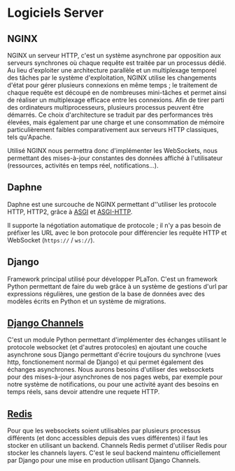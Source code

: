 # Logiciels Server 

## NGINX

NGINX un serveur HTTP, c'est un système asynchrone par opposition aux serveurs synchrones où chaque requête est traitée par un processus dédié. Au lieu d'exploiter une architecture parallèle et un multiplexage temporel des tâches par le système d'exploitation, NGINX utilise les changements d'état pour gérer plusieurs connexions en même temps ; le traitement de chaque requête est découpé en de nombreuses mini-tâches et permet ainsi de réaliser un multiplexage efficace entre les connexions. Afin de tirer parti des ordinateurs multiprocesseurs, plusieurs processus peuvent être démarrés. Ce choix d'architecture se traduit par des performances très élevées, mais également par une charge et une consommation de mémoire particulièrement faibles comparativement aux serveurs HTTP classiques, tels qu'Apache. 

Utilisé NGINX nous permettra donc d'implémenter les WebSockets, nous permettant des mises-à-jour constantes des données affiché à l'utilisateur (ressources, activités en temps réel, notifications...).


## Daphne

Daphne est une surcouche de NGINX permettant d''utiliser les protocole HTTP, HTTP2, grâce à [ASGI](https://github.com/django/asgiref/blob/master/specs/asgi.rst) et [ASGI-HTTP](https://github.com/django/asgiref/blob/master/specs/www.rst).

Il supporte la négotiation automatique de protocole ; il n'y a pas besoin de préfixer les URL avec le bon protocole pour différencier les requête HTTP et WebSocket (`https://` / `ws://`).

## Django

Framework principal utilisé pour développer PLaTon. C'est un framework Python permettant de faire du web grâce à un système de gestions d'url par expressions régulières, une gestion de la base de données avec des modèles écrits en Python et un système de migrations.


## [Django Channels](https://channels.readthedocs.io/en/latest/)

C'est un module Python permettant d'implémenter des échanges utilisant le protocole websocket (et d'autres protocoles) en ajoutant une couche asynchrone sous Django permettant d'écrire toujours du synchrone (vues http, fonctionement normal de Django) et qui permet également des échanges asynchrones.
Nous aurons besoins d'utiliser des websockets pour des mises-à-jour asynchrones de nos pages webs, par exemple pour notre système de notifications, ou pour une activité ayant des besoins en temps réels, sans devoir attendre une requete HTTP.

## [Redis](https://pypi.org/project/channels-redis/)

Pour que les websockets soient utilisables par plusieurs processus différents (et donc accessibles depuis des vues différentes) il faut les stocker en utilisant un backend. Channels Redis permet d'utiliser Redis pour stocker les channels layers. C'est le seul backend maintenu officiellement par Django pour une mise en production utilisant Django Channels.
